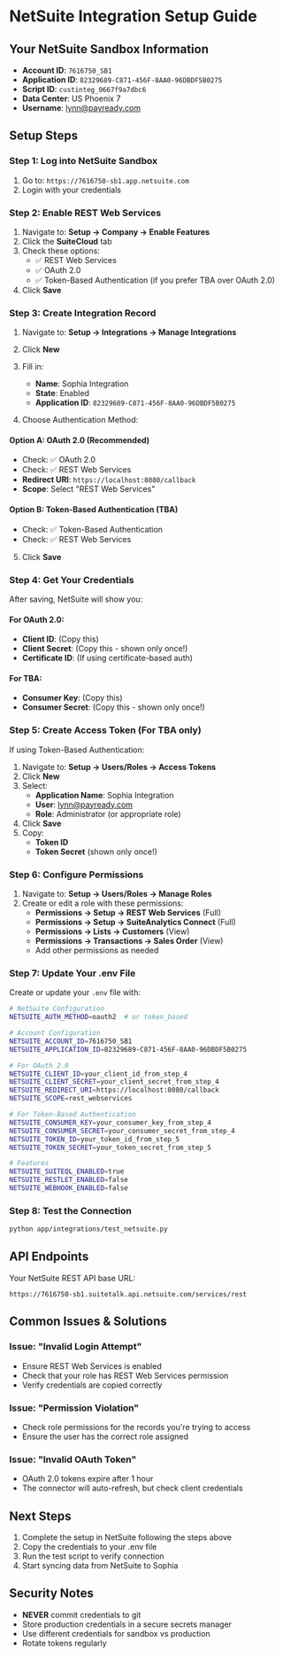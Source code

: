 # NetSuite Integration Setup Guide

## Your NetSuite Sandbox Information

- **Account ID**: `7616750_SB1`
- **Application ID**: `82329689-C871-456F-8AA0-96DBDF5B0275`
- **Script ID**: `custinteg_0667f9a7dbc6`
- **Data Center**: US Phoenix 7
- **Username**: lynn@payready.com

## Setup Steps

### Step 1: Log into NetSuite Sandbox

1. Go to: `https://7616750-sb1.app.netsuite.com`
2. Login with your credentials

### Step 2: Enable REST Web Services

1. Navigate to: **Setup → Company → Enable Features**
2. Click the **SuiteCloud** tab
3. Check these options:
   - ✅ REST Web Services
   - ✅ OAuth 2.0
   - ✅ Token-Based Authentication (if you prefer TBA over OAuth 2.0)
4. Click **Save**

### Step 3: Create Integration Record

1. Navigate to: **Setup → Integrations → Manage Integrations**
2. Click **New**
3. Fill in:
   - **Name**: Sophia Integration
   - **State**: Enabled
   - **Application ID**: `82329689-C871-456F-8AA0-96DBDF5B0275`
   
4. Choose Authentication Method:

#### Option A: OAuth 2.0 (Recommended)
- Check: ✅ OAuth 2.0
- Check: ✅ REST Web Services
- **Redirect URI**: `https://localhost:8080/callback`
- **Scope**: Select "REST Web Services"

#### Option B: Token-Based Authentication (TBA)
- Check: ✅ Token-Based Authentication
- Check: ✅ REST Web Services

5. Click **Save**

### Step 4: Get Your Credentials

After saving, NetSuite will show you:

#### For OAuth 2.0:
- **Client ID**: (Copy this)
- **Client Secret**: (Copy this - shown only once!)
- **Certificate ID**: (If using certificate-based auth)

#### For TBA:
- **Consumer Key**: (Copy this)
- **Consumer Secret**: (Copy this - shown only once!)

### Step 5: Create Access Token (For TBA only)

If using Token-Based Authentication:

1. Navigate to: **Setup → Users/Roles → Access Tokens**
2. Click **New**
3. Select:
   - **Application Name**: Sophia Integration
   - **User**: lynn@payready.com
   - **Role**: Administrator (or appropriate role)
4. Click **Save**
5. Copy:
   - **Token ID**
   - **Token Secret** (shown only once!)

### Step 6: Configure Permissions

1. Navigate to: **Setup → Users/Roles → Manage Roles**
2. Create or edit a role with these permissions:
   - **Permissions → Setup → REST Web Services** (Full)
   - **Permissions → Setup → SuiteAnalytics Connect** (Full)
   - **Permissions → Lists → Customers** (View)
   - **Permissions → Transactions → Sales Order** (View)
   - Add other permissions as needed

### Step 7: Update Your .env File

Create or update your `.env` file with:

```bash
# NetSuite Configuration
NETSUITE_AUTH_METHOD=oauth2  # or token_based

# Account Configuration
NETSUITE_ACCOUNT_ID=7616750_SB1
NETSUITE_APPLICATION_ID=82329689-C871-456F-8AA0-96DBDF5B0275

# For OAuth 2.0
NETSUITE_CLIENT_ID=your_client_id_from_step_4
NETSUITE_CLIENT_SECRET=your_client_secret_from_step_4
NETSUITE_REDIRECT_URI=https://localhost:8080/callback
NETSUITE_SCOPE=rest_webservices

# For Token-Based Authentication
NETSUITE_CONSUMER_KEY=your_consumer_key_from_step_4
NETSUITE_CONSUMER_SECRET=your_consumer_secret_from_step_4
NETSUITE_TOKEN_ID=your_token_id_from_step_5
NETSUITE_TOKEN_SECRET=your_token_secret_from_step_5

# Features
NETSUITE_SUITEQL_ENABLED=true
NETSUITE_RESTLET_ENABLED=false
NETSUITE_WEBHOOK_ENABLED=false
```

### Step 8: Test the Connection

```bash
python app/integrations/test_netsuite.py
```

## API Endpoints

Your NetSuite REST API base URL:
```
https://7616750-sb1.suitetalk.api.netsuite.com/services/rest
```

## Common Issues & Solutions

### Issue: "Invalid Login Attempt"
- Ensure REST Web Services is enabled
- Check that your role has REST Web Services permission
- Verify credentials are copied correctly

### Issue: "Permission Violation"
- Check role permissions for the records you're trying to access
- Ensure the user has the correct role assigned

### Issue: "Invalid OAuth Token"
- OAuth 2.0 tokens expire after 1 hour
- The connector will auto-refresh, but check client credentials

## Next Steps

1. Complete the setup in NetSuite following the steps above
2. Copy the credentials to your .env file
3. Run the test script to verify connection
4. Start syncing data from NetSuite to Sophia

## Security Notes

- **NEVER** commit credentials to git
- Store production credentials in a secure secrets manager
- Use different credentials for sandbox vs production
- Rotate tokens regularly